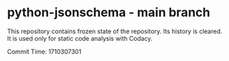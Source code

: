 # python-jsonschema - main branch

This repository contains frozen state of the repository.
Its history is cleared. It is used only for static code
analysis with Codacy.

Commit Time: 1710307301